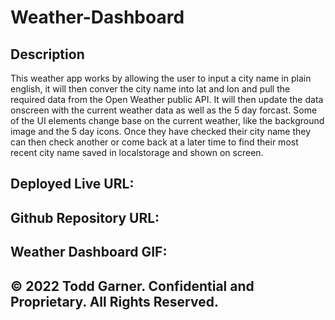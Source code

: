 # Weather-Dashboard


## Description
This weather app works by allowing the user to input a city name in plain english, it will then conver the city name into lat and lon and pull the required data from the Open Weather public API. It will then update the data onscreen with the current weather data as well as the 5 day forcast. Some of the UI elements change base on the current weather, like the background image and the 5 day icons. Once they have checked their city name they can then check another or come back at a later time to find their most recent city name saved in localstorage and shown on screen.

## Deployed Live URL:




## Github Repository URL:



## Weather Dashboard GIF:


## © 2022 Todd Garner. Confidential and Proprietary. All Rights Reserved.